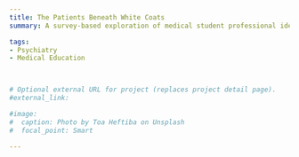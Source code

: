 ```yaml
---
title: The Patients Beneath White Coats
summary: A survey-based exploration of medical student professional identity formation with regards to identifying as a patient/loved one vs. as a medical provider, and if this differs based on the medical specialty in which the personal experience occurred [1st author manuscript submitted; poster presentation at APA 2021] (supported by Steve Miller Fellowship, Columbia VP&S)

tags:
- Psychiatry
- Medical Education



# Optional external URL for project (replaces project detail page).
#external_link: 

#image:
#  caption: Photo by Toa Heftiba on Unsplash
#  focal_point: Smart

---
```

